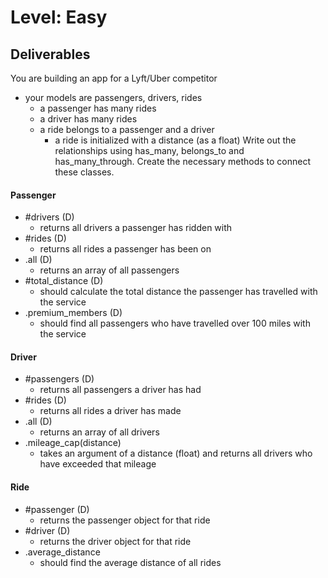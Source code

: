 # Level: Easy

## Deliverables
You are building an app for a Lyft/Uber competitor
- your models are passengers, drivers, rides
  - a passenger has many rides
  - a driver has many rides
  - a ride belongs to a passenger and a driver
    - a ride is initialized with a distance (as a float)
Write out the relationships using has_many, belongs_to and has_many_through. Create the necessary methods to connect these classes.

#### Passenger
- #drivers (D)
  - returns all drivers a passenger has ridden with
- #rides (D)
  - returns all rides a passenger has been on
- .all (D)
  - returns an array of all passengers
- #total_distance (D)
  - should calculate the total distance the passenger has travelled with the service
- .premium_members (D)
  - should find all passengers who have travelled over 100 miles with the service

#### Driver
- #passengers (D)
  - returns all passengers a driver has had
- #rides (D)
  - returns all rides a driver has made
- .all (D)
  - returns an array of all drivers
- .mileage_cap(distance)
  - takes an argument of a distance (float) and returns all drivers who have exceeded that mileage

#### Ride
- #passenger (D)
  - returns the passenger object for that ride
- #driver (D)
  - returns the driver object for that ride
- .average_distance
  - should find the average distance of all rides
